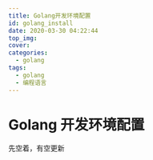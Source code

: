```yaml
---
title: Golang开发环境配置
id: golang_install
date: 2020-03-30 04:22:44
top_img:
cover:
categories:
  - golang
tags:
  - golang
  - 编程语言
---
```


# Golang 开发环境配置

先空着，有空更新
